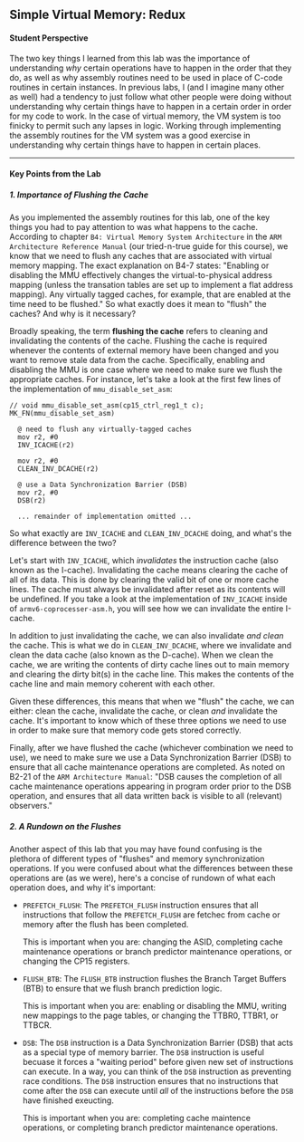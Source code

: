 ## Simple Virtual Memory: Redux

#### Student Perspective

The two key things I learned from this lab was the importance of understanding 
_why_ certain operations have to happen in the order that they do, as well as
why assembly routines need to be used in place of C-code routines in certain 
instances. In previous labs, I (and I imagine many other as well) had a 
tendency to just follow what other people were doing without understanding why
certain things have to happen in a certain order in order for my code to work. 
In the case of virtual memory, the VM system is too finicky to permit such any 
lapses in logic. Working through implementing the assembly routines for the VM
system was a good exercise in understanding why certain things have to happen
in certain places. 

------------------------------------------------------------------------------

#### Key Points from the Lab

##### 1. Importance of Flushing the Cache

As you implemented the assembly routines for this lab, one of the key things
you had to pay attention to was what happens to the cache. According to chapter
`B4: Virtual Memory System Architecture` in the `ARM Architecture Reference Manual` 
(our tried-n-true guide for this course), we know that we need to flush any 
caches that are associated with virtual memory mapping. The exact explanation
on B4-7 states: "Enabling or disabling the MMU effectively changes the 
virtual-to-physical address mapping (unless the transation tables are set up to
implement a flat address mapping). Any virtually tagged caches, for example, that
are enabled at the time need to be flushed." So what exactly does it mean to 
"flush" the caches? And why is it necessary?

Broadly speaking, the term **flushing the cache** refers to cleaning and 
invalidating the contents of the cache. Flushing the cache is required whenever
the contents of external memory have been changed and you want to remove stale
data from the cache. Specifically, enabling and disabling the MMU is one case
where we need to make sure we flush the appropriate caches. For instance, let's
take a look at the first few lines of the implementation of `mmu_disable_set_asm`:

    // void mmu_disable_set_asm(cp15_ctrl_reg1_t c);
    MK_FN(mmu_disable_set_asm)

      @ need to flush any virtually-tagged caches  
      mov r2, #0
      INV_ICACHE(r2)
      
      mov r2, #0
      CLEAN_INV_DCACHE(r2)

      @ use a Data Synchronization Barrier (DSB)
      mov r2, #0
      DSB(r2)
      
      ... remainder of implementation omitted ...


So what exactly are `INV_ICACHE` and `CLEAN_INV_DCACHE` doing, and what's
the difference between the two?

Let's start with `INV_ICACHE`, which _invalidates_ the instruction cache 
(also known as the I-cache). Invalidating the cache means clearing the 
cache of all of its data. This is done by clearing the valid bit of 
one or more cache lines. The cache must always be invalidated after reset 
as its contents will be undefined. If you take a look at the implementation
of `INV_ICACHE` inside of `armv6-coprocesser-asm.h`, you will see how we 
can invalidate the entire I-cache. 

In addition to just invalidating the cache, we can also invalidate _and clean_
the cache. This is what we do in `CLEAN_INV_DCACHE`, where we invalidate and 
clean the data cache (also known as the D-cache). When we clean the cache, 
we are writing the contents of dirty cache lines out to main memory and clearing
the dirty bit(s) in the cache line. This makes the contents of the cache line 
and main memory coherent with each other. 

Given these differences, this means that when we "flush" the cache, we can 
either: clean the cache, invalidate the cache, or clean _and_ invalidate 
the cache. It's important to know which of these three options we need to 
use in order to make sure that memory code gets stored correctly. 

Finally, after we have flushed the cache (whichever combination we need to use), 
we need to make sure we use a Data Synchronization Barrier (DSB) to ensure 
that all cache maintenance operations are completed. As noted on B2-21 of the
`ARM Architecture Manual`: "DSB causes the completion of all cache maintenance 
operations appearing in program order prior to the DSB operation, and ensures
that all data written back is visible to all (relevant) observers."

##### 2. A Rundown on the Flushes

Another aspect of this lab that you may have found confusing is the plethora
of different types of "flushes" and memory synchronization operations. If you 
were confused about what the differences between these operations are (as we 
were), here's a concise of rundown of what each operation does, and why it's
important: 

- `PREFETCH_FLUSH`: The `PREFETCH_FLUSH` instruction ensures that all 
   instructions that follow the `PREFETCH_FLUSH` are fetchec from cache 
   or memory after the flush has been completed. 

   This is important when you are: changing the ASID, completing
   cache maintenance operations or branch predictor maintenance operations, or 
   changing the CP15 registers. 

- `FLUSH_BTB`: The `FLUSH_BTB` instruction flushes the Branch Target Buffers
   (BTB) to ensure that we flush branch prediction logic. 
   
   This is important when you are: enabling or disabling the MMU, writing new
   mappings to the page tables, or changing the TTBR0, TTBR1, or TTBCR. 

- `DSB`: The `DSB` instruction is a Data Synchronization Barrier (DSB) that acts
   as a special type of memory barrier. The `DSB` instruction is useful becuase
   it forces a "waiting period" before given new set of instructions can execute. 
   In a way, you can think of the `DSB` instruction as preventing race conditions. 
   The `DSB` instruction ensures that no instructions that come after the `DSB` 
   can execute until _all_ of the instructions before the `DSB` have finished 
   exeucting. 
   
   This is important when you are: completing cache maintence operations, or 
   completing branch predictor maintenance operations. 
